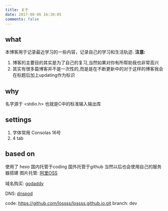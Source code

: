 ```yaml
---
title: 关于
date: 2017-08-06 16:30:05
comments: false
---
```

## what
本博客用于记录最近学习的一些内容，记录自己的学习和生活轨迹.
**注意:**
1. 博客的主要目的其实是为了自己的复习,当然如果对你有所帮助我也非常高兴
2. 其实有很多篇博客并不是一次性的,而是是在不断更新中的对于这样的博客我会在标题后加上updating作为标识
## why
名字源于 <stdio.h> 也就是C中的标准输入输出库

## settings
1. 字体常用 Consolas 16号
2. 4 tab

## based on
使用了 hexo  国内托管于coding 国外托管于github 当然以后也会使用自己的服务器搭建
图片托管: [阿里OSS](https://cn.aliyun.com/product/oss)

域名购买: [godaddy](https://sg.godaddy.com/zh/)

DNS: [dnspod](https://www.dnspod.cn)

code: https://github.com/lossss/lossss.github.io.git  branch: dev
